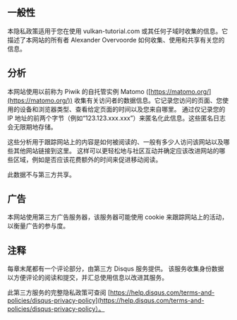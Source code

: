 ## 一般性

本隐私政策适用于您在使用 vulkan-tutorial.com 或其任何子域时收集的信息。它描述了本网站的所有者 Alexander Overvoorde 如何收集、使用和共享有关您的信息。

## 分析

本网站使用以前称为 Piwik 的自托管实例 Matomo ([https://matomo.org/](https://matomo.org/)) 收集有关访问者的数据信息。它记录您访问的页面、您使用的设备和浏览器类型、查看给定页面的时间以及您来自哪里。 通过仅记录您的 IP 地址的前两个字节（例如“123.123.xxx.xxx”）来匿名化此信息。这些匿名日志会无限期地存储。

这些分析用于跟踪网站上的内容是如何被阅读的、一般有多少人访问该网站以及哪些其他网站链接到这里。 这样可以更轻松地与社区互动并确定应该改进网站的哪些区域，例如是否应该花费额外的时间来促进移动阅读。

此数据不与第三方共享。

## 广告

本网站使用第三方广告服务器，该服务器可能使用 cookie 来跟踪网站上的活动，以衡量广告的参与度。

## 注释

每章末尾都有一个评论部分，由第三方 Disqus 服务提供。 该服务收集身份数据以方便评论的阅读和提交，并汇总使用信息以改进其服务。

此第三方服务的完整隐私政策可查阅 [https://help.disqus.com/terms-and-policies/disqus-privacy-policy](https://help.disqus.com/terms-and-policies/disqus-privacy-policy）。